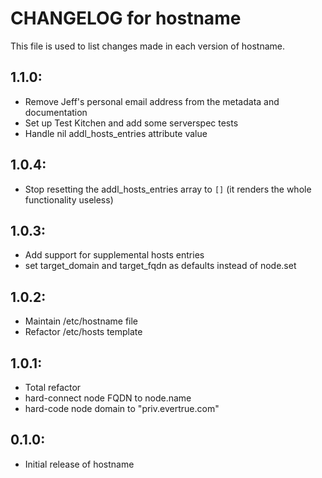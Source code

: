 # CHANGELOG for hostname

This file is used to list changes made in each version of hostname.

## 1.1.0:

* Remove Jeff's personal email address from the metadata and documentation
* Set up Test Kitchen and add some serverspec tests
* Handle nil addl_hosts_entries attribute value

## 1.0.4:

* Stop resetting the addl_hosts_entries array to `[]` (it renders the whole functionality useless)

## 1.0.3:

* Add support for supplemental hosts entries
* set target_domain and target_fqdn as defaults instead of node.set

## 1.0.2:

* Maintain /etc/hostname file
* Refactor /etc/hosts template

## 1.0.1:

* Total refactor
* hard-connect node FQDN to node.name
* hard-code node domain to "priv.evertrue.com"

## 0.1.0:

* Initial release of hostname
